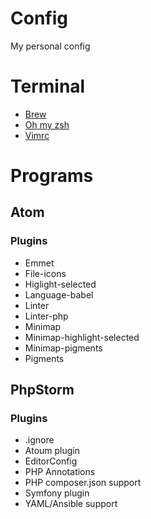# Config
My personal config

# Terminal

- [Brew](https://brew.sh/index.html)
- [Oh my zsh](https://github.com/robbyrussell/oh-my-zsh)
- [Vimrc](https://github.com/amix/vimrc)

# Programs

## Atom

### Plugins
- Emmet
- File-icons
- Higlight-selected
- Language-babel
- Linter
- Linter-php
- Minimap
- Minimap-highlight-selected
- Minimap-pigments
- Pigments

## PhpStorm

### Plugins
- .ignore
- Atoum plugin
- EditorConfig
- PHP Annotations
- PHP composer.json support
- Symfony plugin
- YAML/Ansible support
